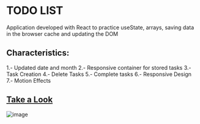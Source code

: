 # TODO LIST
Application developed with React to practice useState, arrays, saving data in the browser cache and updating the DOM

## Characteristics:
1.- Updated date and month
2.- Responsive container for stored tasks
3.- Task Creation
4.- Delete Tasks
5.- Complete tasks
6.- Responsive Design
7.- Motion Effects

## <a href="https://todolist.jmcampos.tk" target="_blanck">Take a Look</a>
![image](https://user-images.githubusercontent.com/108521775/220890308-6aa7b808-ce84-4389-b23a-1926ce4799e2.png)


